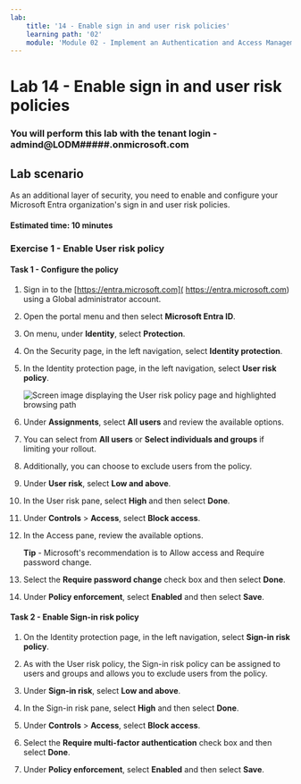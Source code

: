```yaml
---
lab:
    title: '14 - Enable sign in and user risk policies'
    learning path: '02'
    module: 'Module 02 - Implement an Authentication and Access Management Solution'
---
```


# Lab 14 - Enable sign in and user risk policies

### You will perform this lab with the tenant login - admind@LODM#####.onmicrosoft.com

## Lab scenario

As an additional layer of security, you need to enable and configure your Microsoft Entra organization's sign in and user risk policies.

#### Estimated time: 10 minutes


### Exercise 1 - Enable User risk policy

#### Task 1 - Configure the policy

1. Sign in to the [https://entra.microsoft.com]( https://entra.microsoft.com) using a Global administrator account.

2. Open the portal menu and then select **Microsoft Entra ID**.

3. On menu, under **Identity**, select **Protection**.

4. On the Security page, in the left navigation, select **Identity protection**.

5. In the Identity protection page, in the left navigation, select **User risk policy**.

    ![Screen image displaying the User risk policy page and highlighted browsing path](./media/lp2-mod4-browse-to-identity-protection.png)

6. Under **Assignments**, select **All users** and review the available options.

7. You can select from **All users** or **Select individuals and groups** if limiting your rollout.

8. Additionally, you can choose to exclude users from the policy.

9. Under **User risk**, select **Low and above**.

10. In the User risk pane, select **High** and then select **Done**.

11. Under **Controls** > **Access**, select **Block access**.

12. In the Access pane, review the available options.

    **Tip** - Microsoft's recommendation is to Allow access and Require password change.

13. Select the **Require password change** check box and then select **Done**.

14. Under **Policy enforcement**, select **Enabled** and then select **Save**.

#### Task 2 - Enable Sign-in risk policy

1. On the Identity protection page, in the left navigation, select **Sign-in risk policy**.

2. As with the User risk policy, the Sign-in risk policy can be assigned to users and groups and allows you to exclude users from the policy.

3. Under **Sign-in risk**, select **Low and above**.

4. In the Sign-in risk pane, select **High** and then select **Done**.

5. Under **Controls** > **Access**, select **Block access**.

6. Select the **Require multi-factor authentication** check box and then select **Done**.

7. Under **Policy enforcement**, select **Enabled** and then select **Save**.
